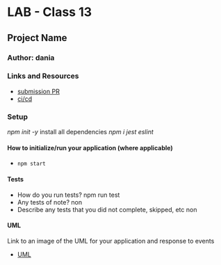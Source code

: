# LAB - Class 13

## Project Name

### Author: dania

### Links and Resources

- [submission PR](https://github.com/401-advanced-javascript-dania/Lab-Class-13/pull/1)
- [ci/cd](https://github.com/401-advanced-javascript-dania/Lab-Class-13/actions)


### Setup
*npm init -y*
install all dependencies *npm i jest eslint*
#### How to initialize/run your application (where applicable)

- `npm start`

#### Tests

- How do you run tests?
npm run test
- Any tests of note?
non
- Describe any tests that you did not complete, skipped, etc
non
#### UML

Link to an image of the UML for your application and response to events
- [UML]()